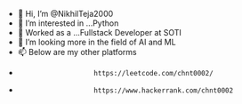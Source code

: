 - 👋 Hi, I’m @NikhilTeja2000
- 👀 I’m interested in ...Python
- 🌱 Worked as a ...Fullstack Developer at SOTI
- 💞️ I’m looking more in the field of AI and ML
- 📫 Below are my other platforms
-                        https://leetcode.com/chnt0002/
-                        https://www.hackerrank.com/chnt0002

<!---
NikhilTeja2000/NikhilTeja2000 is a ✨ special ✨ repository because its `README.md` (this file) appears on your GitHub profile.
You can click the Preview link to take a look at your changes.
--->

